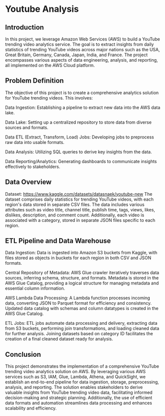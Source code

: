 # Youtube Analysis

## Introduction
In this project, we leverage Amazon Web Services (AWS) to build a YouTube trending video analytics service. The goal is to extract insights from daily statistics of trending YouTube videos across major nations such as the USA, Great Britain, Germany, Canada, Japan, India, and France. The project encompasses various aspects of data engineering, analysis, and reporting, all implemented on the AWS Cloud platform.

## Problem Definition
The objective of this project is to create a comprehensive analytics solution for YouTube trending videos. This involves:

Data Ingestion: Establishing a pipeline to extract new data into the AWS data lake.

Data Lake: Setting up a centralized repository to store data from diverse sources and formats.

Data ETL (Extract, Transform, Load) Jobs: Developing jobs to preprocess raw data into usable formats.

Data Analysis: Utilizing SQL queries to derive key insights from the data.

Data Reporting/Analytics: Generating dashboards to communicate insights effectively to stakeholders.

## Data Overview
Dataset: https://www.kaggle.com/datasets/datasnaek/youtube-new
The dataset comprises daily statistics for trending YouTube videos, with each region's data stored in separate CSV files. The data includes various attributes such as video title, channel title, publish time, tags, views, likes, dislikes, description, and comment count. Additionally, each video is associated with a category, stored in separate JSON files specific to each region.

## ETL Pipeline and Data Warehouse
Data Ingestion: Data is ingested into Amazon S3 buckets from Kaggle, with files stored as objects in buckets for each region in both CSV and JSON formats.

Central Repository of Metadata: AWS Glue crawler iteratively traverses data sources, inferring schema, structure, and formats. Metadata is stored in the AWS Glue Catalog, providing a logical structure for managing metadata and essential column information.

AWS Lambda Data Processing: A Lambda function processes incoming data, converting JSON to Parquet format for efficiency and consistency. Updated data catalog with schemas and column datatypes is created in the AWS Glue Catalog.

ETL Jobs: ETL jobs automate data processing and delivery, extracting data from S3 buckets, performing join transformations, and loading cleaned data for further analysis. Joining datasets based on category ID facilitates the creation of a final cleaned dataset ready for analysis.
  
## Conclusion
This project demonstrates the implementation of a comprehensive YouTube trending video analytics solution on AWS. By leveraging various AWS services such as S3, IAM, Glue, Lambda, Athena, and QuickSight, we establish an end-to-end pipeline for data ingestion, storage, preprocessing, analysis, and reporting. The solution enables stakeholders to derive valuable insights from YouTube trending video data, facilitating informed decision-making and strategic planning. Additionally, the use of efficient data formats and automation streamlines data processing and enhances scalability and efficiency.
